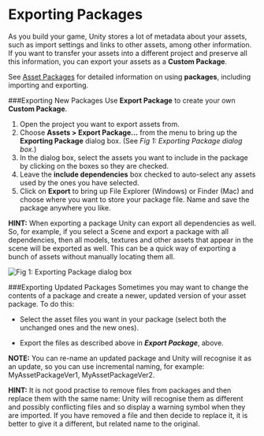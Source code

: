 Exporting Packages
=======================================


As you build your game, Unity stores a lot of metadata about your assets, such as import settings and links to other assets, among other information. If you want to transfer your assets into a different project and preserve all this information, you can export your assets as a __Custom Package__.

See [Asset Packages](AssetPackages) for detailed information on using __packages__, including importing and exporting.

###Exporting New Packages
Use __Export Package__ to create your own __Custom Package__.

1. Open the project you want to export assets from.
2. Choose __Assets > Export Package…__ from the menu to bring up the __Exporting Package__ dialog box.
(See *Fig 1: Exporting Package dialog box*.)
3. In the dialog box, select the assets you want to include in the package by clicking on the boxes so they are checked.
4. Leave the __include dependencies__ box checked to auto-select any assets used by the ones you have selected. 
5. Click on __Export__ to bring up File Explorer (Windows) or Finder (Mac) and choose where you want to store your package file. 
Name and save the package anywhere you like.

**HINT:** When exporting a package Unity can export all dependencies as well. 
So, for example, if you select a Scene and export a package with all dependencies, then all models, 
textures and other assets that appear in the scene will be exported as well. 
This can be a quick way of exporting a bunch of assets without manually locating them all.

![Fig 1: Exporting Package dialog box](../uploads/Main/ExportPackageDialog.png)

###Exporting Updated Packages
Sometimes you may want to change the contents of a package and create a newer, updated version of your asset package. 
To do this:

* Select the asset files you want in your package (select both the unchanged ones and the new ones).

* Export the files as described above in ***Export Package***, above. 

**NOTE:** You can re-name an updated package and Unity will recognise it as an update, so you can use incremental naming, for example: MyAssetPackageVer1, MyAssetPackageVer2.

**HINT:** It is not good practise to remove files from packages and then replace them with the same name:
Unity will recognise them as different and possibly conflicting files and so display a warning symbol when they are imported.
If you have removed a file and then decide to replace it, it is better to give it a different, but related name to the original.

